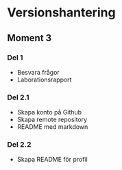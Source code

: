 # Versionshantering
## Moment 3

### Del 1
- Besvara frågor
- Laborationsrapport

### Del 2.1
- Skapa konto på Github
- Skapa remote repository
- README med markdown

### Del 2.2
- Skapa README för profil
